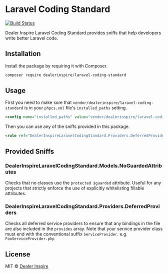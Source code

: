 # Laravel Coding Standard

[![Build Status][travis-badge]][travis-home]

Dealer Inspire Laravel Coding Standard provides sniffs that help developers write better Laravel code.

## Installation

Install the package by requiring it with Composer.

```bash
composer require dealerinspire/laravel-coding-standard
```

## Usage

First you need to make sure that `vendor/dealerinspire/laravel-coding-standard` is in your `phpcs.xml` file's `installed_paths` setting.

```xml
<config name="installed_paths" value="vendor/dealerinspire/laravel-coding-standard"/>
```

Then you can use any of the sniffs provided in this package.

```xml
<rule ref="DealerInspireLaravelCodingStandard.Providers.DeferredProviders"/>
```

## Provided Sniffs

### DealerInspireLaravelCodingStandard.Models.NoGuardedAttributes

Checks that no classes use the `protected $guarded` attribute. Useful for any projects that strictly enforce the use of explicitly whitelisting fillable attributes.

### DealerInspireLaravelCodingStandard.Providers.DeferredProviders

Checks all deferred service providers to ensure that any bindings in the file are also included in the `provides` array.
Note that your service provider class must end with the conventional suffix `ServiceProvider`. e.g. `FooServiceProvider.php`

## License

MIT © [Dealer Inspire](https://www.dealerinspire.com/)

[travis-home]:https://travis-ci.com/dealerinspire/laravel-coding-standard
[travis-badge]:https://travis-ci.org/dealerinspire/laravel-coding-standard.svg?branch=master

